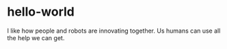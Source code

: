 # hello-world

I like how people and robots are innovating together.
Us humans can use all the help we can get.
